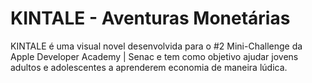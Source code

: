 # KINTALE - Aventuras Monetárias

KINTALE é uma visual novel desenvolvida para o #2 Mini-Challenge da Apple Developer Academy | Senac e tem como objetivo ajudar jovens adultos e adolescentes a aprenderem economia de maneira lúdica.

